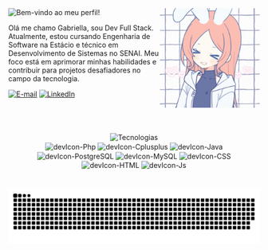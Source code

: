 <div align="left">
  <img src="https://readme-typing-svg.demolab.com?font=Fira+Code&size=18&pause=990&color=6673A5&repeat=false&width=435&lines=%E2%8A%B9+Bem-Vindo+ao+meu+perfil!+%CB%9A%E1%86%BA%CB%9A+%E2%8A%B9" alt="Bem-vindo ao meu perfil!" /></a>
  <img align="right" alt="" height="200px" width="200" src="./src/gif_self.gif">
  <p font-color="6c95df" align="left"> Olá me chamo Gabriella, sou Dev Full Stack. Atualmente, estou cursando Engenharia de Software na Estácio e técnico em Desenvolvimento de Sistemas no SENAI.
    Meu foco está em aprimorar minhas habilidades e contribuir para projetos desafiadores no campo da tecnologia.
  </p>
  <div style="display: inline_block" align="left">
    
  [![E-mail](https://img.shields.io/badge/-Gmail-%23333?style=for-the-badge&logo=gmail&logoColor=white)](mailto:gabriellabmoleiro@gmail.com)
  [![LinkedIn](https://img.shields.io/badge/-LinkedIn-%230077B5?style=for-the-badge&logo=linkedin&logoColor=white)](https://www.linkedin.com/in/gabriella-moleiro-2398a6281/)
  
  </div><br>
</div>

#

<div align="center">
  <img src="https://readme-typing-svg.demolab.com?font=Fira+Code&size=18&pause=990&color=6673A5&center=true&repeat=false&width=435&lines=Tecnologias" alt="Tecnologias" /></a>
</div>

<div style="display: inline_block" align="center">
  <img align="center" alt="devIcon-Php" height="30" width="40" src="https://cdn.jsdelivr.net/gh/devicons/devicon@latest/icons/php/php-original.svg" />         
  <img align="center" alt="devIcon-Cplusplus" height="30" width="40" src="https://cdn.jsdelivr.net/gh/devicons/devicon@latest/icons/cplusplus/cplusplus-original.svg" />          
  <img align="center" alt="devIcon-Java" height="30" width="40" src="https://cdn.jsdelivr.net/gh/devicons/devicon@latest/icons/java/java-original.svg" />
  <img align="center" alt="devIcon-PostgreSQL" height="30" width="40" src="https://cdn.jsdelivr.net/gh/devicons/devicon@latest/icons/postgresql/postgresql-original.svg" />
  <img align="center" alt="devIcon-MySQL" height="30" width="40" src="https://cdn.jsdelivr.net/gh/devicons/devicon@latest/icons/mysql/mysql-original.svg" />
  <img align="center" alt="devIcon-CSS" height="30" width="40" src="https://cdn.jsdelivr.net/gh/devicons/devicon@latest/icons/css3/css3-original.svg" />
  <img align="center" alt="devIcon-HTML" height="30" width="40" src="https://cdn.jsdelivr.net/gh/devicons/devicon@latest/icons/html5/html5-original.svg" />  
  <img align="center" alt="devIcon-Js" height="30" width="40" src="https://cdn.jsdelivr.net/gh/devicons/devicon@latest/icons/javascript/javascript-original.svg" />      
</div>

#

<picture align="center">
  <source media="(prefers-color-scheme: dark)" srcset="https://raw.githubusercontent.com/gabmoleiro/gabmoleiro/output/github-contribution-grid-snake-dark.svg">
  <source media="(prefers-color-scheme: light)" srcset="https://raw.githubusercontent.com/gabmoleiro/gabmoleiro/output/github-contribution-grid-snake.svg">
  <img align="center" alt="github contribution grid snake animation" src="https://raw.githubusercontent.com/gabmoleiro/gabmoleiro/output/github-contribution-grid-snake.svg">
</picture>
